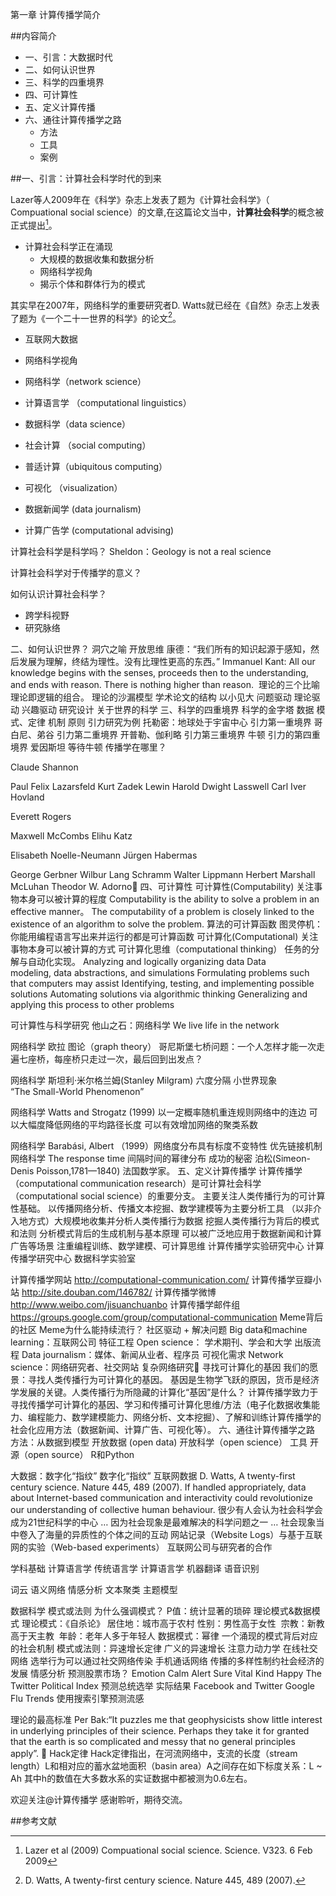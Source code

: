第一章 计算传播学简介


##内容简介

* 一、引言：大数据时代
* 二、如何认识世界
* 三、科学的四重境界
* 四、可计算性
* 五、定义计算传播
* 六、通往计算传播学之路
    - 方法
    - 工具
    - 案例


##一、引言：计算社会科学时代的到来

Lazer等人2009年在《科学》杂志上发表了题为《计算社会科学》（ Compuational social science）的文章,在这篇论文当中，**计算社会科学**的概念被正式提出[^1]。

- 计算社会科学正在涌现
    - 大规模的数据收集和数据分析
    - 网络科学视角
    - 揭示个体和群体行为的模式

其实早在2007年，网络科学的重要研究者D. Watts就已经在《自然》杂志上发表了题为《一个二十一世界的科学》的论文[^2]。




- 互联网大数据
- 网络科学视角

- 网络科学（network science）
- 计算语言学 （computational linguistics）
- 数据科学（data science）

- 社会计算 （social computing）
- 普适计算（ubiquitous computing）

- 可视化 （visualization）

- 数据新闻学 (data journalism)
- 计算广告学 (computational advising)

	
计算社会科学是科学吗？
Sheldon：Geology is not a real science

计算社会科学对于传播学的意义？

如何认识计算社会科学？
- 跨学科视野
- 研究脉络

二、如何认识世界？
洞穴之喻
开放思维
康德：“我们所有的知识起源于感知，然后发展为理解，终结为理性。没有比理性更高的东西。”
Immanuel Kant: All our knowledge begins with the senses, proceeds then to the understanding, and ends with reason. There is nothing higher than reason. 
理论的三个比喻
理论即逻辑的组合。
理论的沙漏模型
学术论文的结构
以小见大
问题驱动
理论驱动
兴趣驱动
研究设计
关于世界的科学
三、科学的四重境界
科学的金字塔
数据
模式、定律
机制
原则
引力研究为例
托勒密：地球处于宇宙中心
引力第一重境界
哥白尼、弟谷
引力第二重境界
开普勒、伽利略
引力第三重境界
牛顿
引力的第四重境界
爱因斯坦
等待牛顿
传播学在哪里？


Claude Shannon 

Paul Felix Lazarsfeld 
Kurt Zadek Lewin 
Harold Dwight Lasswell 
Carl Iver Hovland 

  
Everett Rogers  

Maxwell McCombs
Elihu Katz

Elisabeth Noelle-Neumann 
Jürgen Habermas 

George Gerbner
Wilbur Lang Schramm 
Walter Lippmann
Herbert Marshall McLuhan
Theodor W. Adorno
四、可计算性
可计算性(Computability)
关注事物本身可以被计算的程度
Computability is the ability to solve a problem in an effective manner。
The computability of a problem is closely linked to the existence of an algorithm to solve the problem.
算法的可计算函数
图灵停机：你能用编程语言写出来并运行的都是可计算函数
可计算化(Computational)
关注事物本身可以被计算的方式
可计算化思维（computational thinking）
任务的分解与自动化实现。
Analyzing and logically organizing data
Data modeling, data abstractions, and simulations
Formulating problems such that computers may assist
Identifying, testing, and implementing possible solutions
Automating solutions via algorithmic thinking
Generalizing and applying this process to other problems

可计算性与科学研究
他山之石：网络科学
We live life in the network

网络科学
欧拉
图论（graph theory）
哥尼斯堡七桥问题：一个人怎样才能一次走遍七座桥，每座桥只走过一次，最后回到出发点？

网络科学
斯坦利·米尔格兰姆(Stanley Milgram)
六度分隔
小世界现象
         “The Small-World Phenomenon”

网络科学
Watts and Strogatz (1999)
以一定概率随机重连规则网络中的连边
可以大幅度降低网络的平均路径长度
可以有效增加网络的聚类系数

网络科学
Barabási, Albert （1999）网络度分布具有标度不变特性
优先链接机制
网络科学
The response time
间隔时间的幂律分布
成功的秘密
泊松(Simeon-Denis Poisson,1781—1840)
法国数学家。
五、定义计算传播学
计算传播学（computational communication research）是可计算社会科学（computational social science）的重要分支。
主要关注人类传播行为的可计算性基础。
以传播网络分析、传播文本挖掘、数学建模等为主要分析工具
（以非介入地方式）大规模地收集并分析人类传播行为数据
挖掘人类传播行为背后的模式和法则
分析模式背后的生成机制与基本原理
可以被广泛地应用于数据新闻和计算广告等场景
注重编程训练、数学建模、可计算思维
计算传播学实验研究中心
计算传播学研究中心
数据科学实验室


计算传播学网站
http://computational-communication.com/
计算传播学豆瓣小站
http://site.douban.com/146782/
计算传播学微博
http://www.weibo.com/jisuanchuanbo
计算传播学邮件组
https://groups.google.com/group/computational-communication
Meme背后的社区
Meme为什么能持续流行？
社区驱动 + 解决问题
Big data和machine learning：互联网公司
特征工程
Open science： 学术期刊、学会和大学
出版流程
Data journalism：媒体、新闻从业者、程序员
可视化需求
Network science：网络研究者、社交网站
复杂网络研究
寻找可计算化的基因
我们的愿景：寻找人类传播行为可计算化的基因。
基因是生物学飞跃的原因，货币是经济学发展的关键。人类传播行为所隐藏的计算化“基因”是什么？
计算传播学致力于寻找传播学可计算化的基因、学习和传播可计算化思维/方法（电子化数据收集能力、编程能力、数学建模能力、网络分析、文本挖掘）、了解和训练计算传播学的社会化应用方法（数据新闻、计算广告、可视化等）。
六、通往计算传播学之路
方法：从数据到模型
开放数据 (open data)
开放科学（open science）
工具
开源（open source）
R和Python


大数据：数字化“指纹”
数字化“指纹”
互联网数据
D. Watts, A twenty-first century science. Nature 445, 489 (2007).
If handled appropriately, data about Internet-based communication and interactivity could revolutionize our understanding of collective human behaviour.
很少有人会认为社会科学会成为21世纪科学的中心
… 因为社会现象是最难解决的科学问题之一
… 社会现象当中卷入了海量的异质性的个体之间的互动
网站记录（Website Logs）与基于互联网的实验（Web-based experiments）
互联网公司与研究者的合作

学科基础
计算语言学
传统语言学
计算语言学
机器翻译
语音识别

词云
语义网络
情感分析
文本聚类
主题模型

数据科学
模式或法则
为什么强调模式？
P值：统计显著的琐碎
理论模式&数据模式
理论模式：《自杀论》
居住地：城市高于农村
性别：男性高于女性 
宗教：新教高于天主教 
年龄：老年人多于年轻人
数据模式：幂律
一个涌现的模式背后对应的社会机制
模式或法则：异速增长定律
广义的异速增长
注意力动力学
在线社交网络
选举行为可以通过社交网络传染
手机通话网络
传播的多样性制约社会经济的发展
情感分析
预测股票市场？
Emotion
Calm
Alert
Sure
Vital
Kind
Happy
The Twitter Political Index
预测总统选举
实际结果
Facebook and Twitter
Google Flu Trends
使用搜索引擎预测流感

理论的最高标准
Per Bak:“It puzzles me that geophysicists show little interest in underlying principles of their science. Perhaps they take it for granted that the earth is so complicated and messy that no general principles apply”. 
Hack定律
Hack定律指出，在河流网络中，支流的长度（stream length）L和相对应的蓄水盆地面积（basin area）A之间存在如下标度关系：L ~ Ah
其中h的数值在大多数水系的实证数据中都被测为0.6左右。


	
欢迎关注@计算传播学
感谢聆听，期待交流。

##参考文献
[^1]: Lazer et al (2009) Compuational social science. Science. V323. 6 Feb 2009

[^2]: D. Watts, A twenty-first century science. Nature 445, 489 (2007).